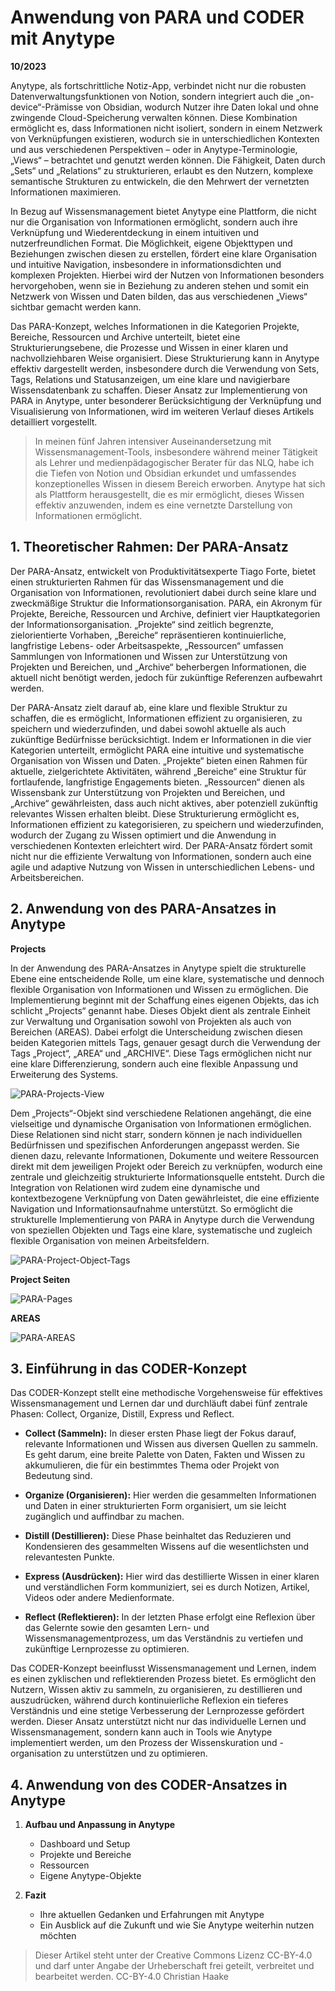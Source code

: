 # Anwendung von PARA und CODER mit Anytype
__10/2023__

Anytype, als fortschrittliche Notiz-App, verbindet nicht nur die robusten Datenverwaltungsfunktionen von Notion, sondern integriert auch die „on-device“-Prämisse von Obsidian, wodurch Nutzer ihre Daten lokal und ohne zwingende Cloud-Speicherung verwalten können. Diese Kombination ermöglicht es, dass Informationen nicht isoliert, sondern in einem Netzwerk von Verknüpfungen existieren, wodurch sie in unterschiedlichen Kontexten und aus verschiedenen Perspektiven – oder in Anytype-Terminologie, „Views“ – betrachtet und genutzt werden können. Die Fähigkeit, Daten durch „Sets“ und „Relations“ zu strukturieren, erlaubt es den Nutzern, komplexe semantische Strukturen zu entwickeln, die den Mehrwert der vernetzten Informationen maximieren.

In Bezug auf Wissensmanagement bietet Anytype eine Plattform, die nicht nur die Organisation von Informationen ermöglicht, sondern auch ihre Verknüpfung und Wiederentdeckung in einem intuitiven und nutzerfreundlichen Format. Die Möglichkeit, eigene Objekttypen und Beziehungen zwischen diesen zu erstellen, fördert eine klare Organisation und intuitive Navigation, insbesondere in informationsdichten und komplexen Projekten. Hierbei wird der Nutzen von Informationen besonders hervorgehoben, wenn sie in Beziehung zu anderen stehen und somit ein Netzwerk von Wissen und Daten bilden, das aus verschiedenen „Views“ sichtbar gemacht werden kann.

Das PARA-Konzept, welches Informationen in die Kategorien Projekte, Bereiche, Ressourcen und Archive unterteilt, bietet eine Strukturierungsebene, die Prozesse und Wissen in einer klaren und nachvollziehbaren Weise organisiert. Diese Strukturierung kann in Anytype effektiv dargestellt werden, insbesondere durch die Verwendung von Sets, Tags, Relations und Statusanzeigen, um eine klare und navigierbare Wissensdatenbank zu schaffen. Dieser Ansatz zur Implementierung von PARA in Anytype, unter besonderer Berücksichtigung der Verknüpfung und Visualisierung von Informationen, wird im weiteren Verlauf dieses Artikels detailliert vorgestellt.


> In meinen fünf Jahren intensiver Auseinandersetzung mit Wissensmanagement-Tools, insbesondere während meiner Tätigkeit 
> als Lehrer und medienpädagogischer Berater für das NLQ, habe ich die Tiefen von Notion und Obsidian erkundet und 
> umfassendes konzeptionelles Wissen in diesem Bereich erworben. Anytype hat sich als Plattform herausgestellt, die es mir
> ermöglicht, dieses Wissen effektiv anzuwenden, indem es eine vernetzte Darstellung von Informationen ermöglicht.


## 1. Theoretischer Rahmen: Der PARA-Ansatz

Der PARA-Ansatz, entwickelt von Produktivitätsexperte Tiago Forte, bietet einen strukturierten Rahmen für das Wissensmanagement und die Organisation von Informationen, revolutioniert dabei durch seine klare und zweckmäßige Struktur die Informationsorganisation. PARA, ein Akronym für Projekte, Bereiche, Ressourcen und Archive, definiert vier Hauptkategorien der Informationsorganisation. „Projekte“ sind zeitlich begrenzte, zielorientierte Vorhaben, „Bereiche“ repräsentieren kontinuierliche, langfristige Lebens- oder Arbeitsaspekte, „Ressourcen“ umfassen Sammlungen von Informationen und Wissen zur Unterstützung von Projekten und Bereichen, und „Archive“ beherbergen Informationen, die aktuell nicht benötigt werden, jedoch für zukünftige Referenzen aufbewahrt werden. 

Der PARA-Ansatz zielt darauf ab, eine klare und flexible Struktur zu schaffen, die es ermöglicht, Informationen effizient zu organisieren, zu speichern und wiederzufinden, und dabei sowohl aktuelle als auch zukünftige Bedürfnisse berücksichtigt. Indem er Informationen in die vier Kategorien unterteilt, ermöglicht PARA eine intuitive und systematische Organisation von Wissen und Daten. „Projekte“ bieten einen Rahmen für aktuelle, zielgerichtete Aktivitäten, während „Bereiche“ eine Struktur für fortlaufende, langfristige Engagements bieten. „Ressourcen“ dienen als Wissensbank zur Unterstützung von Projekten und Bereichen, und „Archive“ gewährleisten, dass auch nicht aktives, aber potenziell zukünftig relevantes Wissen erhalten bleibt. Diese Strukturierung ermöglicht es, Informationen effizient zu kategorisieren, zu speichern und wiederzufinden, wodurch der Zugang zu Wissen optimiert und die Anwendung in verschiedenen Kontexten erleichtert wird. Der PARA-Ansatz fördert somit nicht nur die effiziente Verwaltung von Informationen, sondern auch eine agile und adaptive Nutzung von Wissen in unterschiedlichen Lebens- und Arbeitsbereichen.

## 2. Anwendung von des PARA-Ansatzes in Anytype

**Projects**

In der Anwendung des PARA-Ansatzes in Anytype spielt die strukturelle Ebene eine entscheidende Rolle, um eine klare, systematische und dennoch flexible Organisation von Informationen und Wissen zu ermöglichen. Die Implementierung beginnt mit der Schaffung eines eigenen Objekts, das ich schlicht „Projects“ genannt habe. Dieses Objekt dient als zentrale Einheit zur Verwaltung und Organisation sowohl von Projekten als auch von Bereichen (AREAS). Dabei erfolgt die Unterscheidung zwischen diesen beiden Kategorien mittels Tags, genauer gesagt durch die Verwendung der Tags „Project“, „AREA“ und „ARCHIVE“. Diese Tags ermöglichen nicht nur eine klare Differenzierung, sondern auch eine flexible Anpassung und Erweiterung des Systems. 

![PARA-Projects-View](/articles/2023_Anytype/2023_Anytype-mit-PARA/2023-10-14_Anytype-PARA-Project.jpeg)

Dem „Projects“-Objekt sind verschiedene Relationen angehängt, die eine vielseitige und dynamische Organisation von Informationen ermöglichen. Diese Relationen sind nicht starr, sondern können je nach individuellen Bedürfnissen und spezifischen Anforderungen angepasst werden. Sie dienen dazu, relevante Informationen, Dokumente und weitere Ressourcen direkt mit dem jeweiligen Projekt oder Bereich zu verknüpfen, wodurch eine zentrale und gleichzeitig strukturierte Informationsquelle entsteht. Durch die Integration von Relationen wird zudem eine dynamische und kontextbezogene Verknüpfung von Daten gewährleistet, die eine effiziente Navigation und Informationsaufnahme unterstützt. So ermöglicht die strukturelle Implementierung von PARA in Anytype durch die Verwendung von speziellen Objekten und Tags eine klare, systematische und zugleich flexible Organisation von meinen Arbeitsfeldern.

![PARA-Project-Object-Tags](2023-10-14_Anytype-PARA-Project-Tags.png)

**Project Seiten**

![PARA-Pages](2023-10-14_Anytype-PARA-Page.png)

**AREAS**

![PARA-AREAS](/articles/2023_Anytype/2023_Anytype-mit-PARA/2023-10-14_Anytype-PARA-AREAS.jpeg)

## 3. Einführung in das CODER-Konzept

Das CODER-Konzept stellt eine methodische Vorgehensweise für effektives Wissensmanagement und Lernen dar und durchläuft dabei fünf zentrale Phasen: Collect, Organize, Distill, Express und Reflect.

- **Collect (Sammeln):** In dieser ersten Phase liegt der Fokus darauf, relevante Informationen und Wissen aus diversen Quellen zu sammeln. Es geht darum, eine breite Palette von Daten, Fakten und Wissen zu akkumulieren, die für ein bestimmtes Thema oder Projekt von Bedeutung sind.

- **Organize (Organisieren):** Hier werden die gesammelten Informationen und Daten in einer strukturierten Form organisiert, um sie leicht zugänglich und auffindbar zu machen.

- **Distill (Destillieren):** Diese Phase beinhaltet das Reduzieren und Kondensieren des gesammelten Wissens auf die wesentlichsten und relevantesten Punkte.

- **Express (Ausdrücken):** Hier wird das destillierte Wissen in einer klaren und verständlichen Form kommuniziert, sei es durch Notizen, Artikel, Videos oder andere Medienformate.

- **Reflect (Reflektieren):** In der letzten Phase erfolgt eine Reflexion über das Gelernte sowie den gesamten Lern- und Wissensmanagementprozess, um das Verständnis zu vertiefen und zukünftige Lernprozesse zu optimieren.

Das CODER-Konzept beeinflusst Wissensmanagement und Lernen, indem es einen zyklischen und reflektierenden Prozess bietet. Es ermöglicht den Nutzern, Wissen aktiv zu sammeln, zu organisieren, zu destillieren und auszudrücken, während durch kontinuierliche Reflexion ein tieferes Verständnis und eine stetige Verbesserung der Lernprozesse gefördert werden. Dieser Ansatz unterstützt nicht nur das individuelle Lernen und Wissensmanagement, sondern kann auch in Tools wie Anytype implementiert werden, um den Prozess der Wissenskuration und -organisation zu unterstützen und zu optimieren.

## 4. Anwendung von des CODER-Ansatzes in Anytype


1. **Aufbau und Anpassung in Anytype**
   - Dashboard und Setup
   - Projekte und Bereiche
   - Ressourcen
   - Eigene Anytype-Objekte

2. **Fazit**
   - Ihre aktuellen Gedanken und Erfahrungen mit Anytype
   - Ein Ausblick auf die Zukunft und wie Sie Anytype weiterhin nutzen möchten


> Dieser Artikel steht unter der Creative Commons Lizenz CC-BY-4.0 und darf unter Angabe der Urheberschaft frei geteilt, verbreitet und bearbeitet werden.
> CC-BY-4.0 Christian Haake